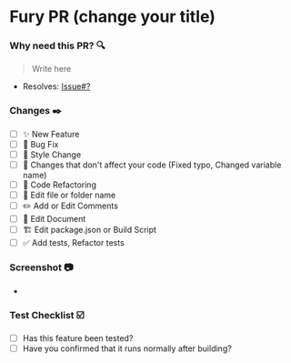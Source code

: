 # Fury PR (change your title)

### Why need this PR? 🔍

<!---- 변경 사항 및 관련 이슈에 대한 간단한 설명 (무엇을, 왜) -->

> Write here

- Resolves: [Issue#?](https://github.com/jujoycode/fury-tool/issues/?) <!-- (issue와 관련된 PR이 아니라면 삭제) -->

### Changes ✒️

- [ ] ✨ New Feature
- [ ] 🐛 Bug Fix
- [ ] 💄 Style Change
- [ ] 🐌 Changes that don't affect your code (Fixed typo, Changed variable name)
- [ ] 🔨 Code Refactoring
- [ ] 📂 Edit file or folder name
- [ ] ✏️ Add or Edit Comments
- [ ] 📝 Edit Document
- [ ] 🏗️ Edit package.json or Build Script
- [ ] ✅ Add tests, Refactor tests

### Screenshot 📷

-

### Test Checklist ☑️

- [ ] Has this feature been tested? <!-- 해당 기능에 대한 테스트가 완료되었습니까? -->
- [ ] Have you confirmed that it runs normally after building? <!-- 빌드 후 정상적으로 실행되는 것을 확인하셨나요? -->
